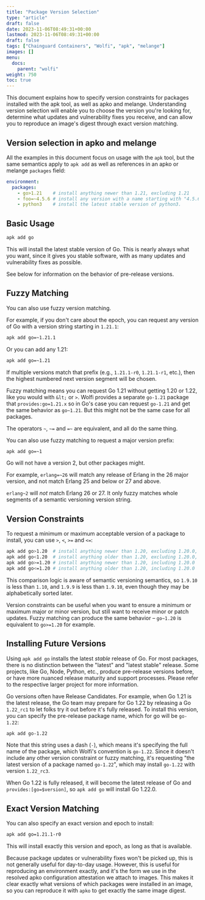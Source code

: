 ```yaml
---
title: "Package Version Selection"
type: "article"
draft: false
date: 2023-11-06T08:49:31+00:00
lastmod: 2023-11-06T08:49:31+00:00
draft: false
tags: ["Chainguard Containers", "Wolfi", "apk", "melange"]
images: []
menu:
  docs:
    parent: "wolfi"
weight: 750
toc: true
---
```


This document explains how to specify version constraints for packages installed with the apk tool, as well as apko and melange. Understanding version selection will enable you to choose the version you're looking for, determine what updates and vulnerability fixes you receive, and can allow you to reproduce an image's digest through exact version matching. 

## Version selection in apko and melange

All the examples in this document focus on usage with the `apk` tool, but the same semantics apply to `apk add` as well as references in an apko or melange `packages` field:

```yaml
environment:
  packages:
    - go>1.21    # install anything newer than 1.21, excluding 1.21
    - foo=~4.5.6 # install any version with a name starting with "4.5.6" (e.g., 4.5.6-r7)
    - python3    # install the latest stable version of python3.
```

## Basic Usage

```sh
apk add go
```

This will install the latest stable version of Go. This is nearly always what you want, since it gives you stable software, with as many updates and vulnerability fixes as possible.

See below for information on the behavior of pre-release versions.

## Fuzzy Matching

You can also use fuzzy version matching.

For example, if you don't care about the epoch, you can request any version of Go with a version string starting in `1.21.1`:

```sh
apk add go=~1.21.1
```

Or you can add any 1.21:

```sh
apk add go=~1.21
```

If multiple versions match that prefix (e.g., `1.21.1-r0`, `1.21.1-r1`, etc.), then the highest numbered next version segment will be chosen.

Fuzzy matching means you can request Go 1.21 without getting 1.20 or 1.22, like you would with `&lt;` or `>`. Wolfi provides a separate `go-1.21` package that `provides:go=1.21.x` so in Go's case you can request `go-1.21` and get the same behavior as `go~1.21`. But this might not be the same case for all packages.

The operators `~`, `~=` and `=~` are equivalent, and all do the same thing.

You can also use fuzzy matching to request a major version prefix:

```sh
apk add go=~1
```

Go will not have a version 2, but other packages might.

For example, `erlang=~26` will match any release of Erlang in the 26 major version, and not match Erlang 25 and below or 27 and above.

`erlang~2` will _not_ match Erlang 26 or 27. It only fuzzy matches whole segments of a semantic versioning version string.

## Version Constraints

To request a minimum or maximum acceptable version of a package to install, you can use `>`, `<`, `>=` and `<=`:

```sh
apk add go>1.20  # install anything newer than 1.20, excluding 1.20.0, but including 1.20.1
apk add go<1.20  # install anything older than 1.20, excluding 1.20.0, but including 1.19.14
apk add go>=1.20 # install anything newer than 1.20, including 1.20.0
apk add go<=1.20 # install anything older than 1.20, including 1.20.0
```

This comparison logic is aware of semantic versioning semantics, so `1.9.10` is less than `1.10`, and `1.9.9` is less than `1.9.10`, even though they may be alphabetically sorted later.

Version constraints can be useful when you want to ensure a minimum or maximum major or minor version, but still want to receive minor or patch updates. Fuzzy matching can produce the same behavior – `go~1.20` is equivalent to `go>=1.20` for example.

## Installing Future Versions

Using `apk add go` installs the latest _stable_ release of Go. For most packages, there is no distinction between the "latest" and "latest stable" release. Some projects, like Go, Node, Python, etc., produce pre-release versions before, or have more nuanced release maturity and support processes. Please refer to the respective larger project for more information. 

Go versions often have Release Candidates. For example, when Go 1.21 is the latest release, the Go team may prepare for Go 1.22 by releasing a Go `1.22_rc1` to let folks try it out before it's fully released. To install this version, you can specify the pre-release package name, which for go will be `go-1.22`:

```sh
apk add go-1.22
```

Note that this string uses a dash (`-`), which means it's specifying the full name of the package, which Wolfi's convention is `go-1.22`. Since it doesn't include any other version constraint or fuzzy matching, it's requesting "the latest version of a package named `go-1.22`", which may install `go-1.22` with version `1.22_rc3`.

When Go 1.22 is fully released, it will become the latest release of Go and `provides:[go=$version]`, so `apk add go` will install Go 1.22.0.

## Exact Version Matching

You can also specify an exact version and epoch to install:

```sh
apk add go=1.21.1-r0
```

This will install exactly this version and epoch, as long as that is available.

Because package updates or vulnerability fixes won't be picked up, this is not generally useful for day-to-day usage. However, this is useful for reproducing an environment exactly, and it's the form we use in the resolved apko configuration attestation we attach to images. This makes it clear exactly what versions of which packages were installed in an image, so you can reproduce it with `apko` to get exactly the same image digest.
